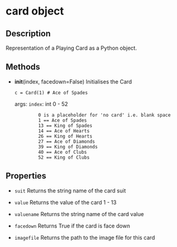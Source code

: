 # card object

## Description

Representation of a Playing Card as a Python object.

## Methods

* __init__(index, facedown=False)
    Initialises the Card

    `c = Card(1) # Ace of Spades`

    args:
        `index`: int 0 - 52

```
            0 is a placeholder for 'no card' i.e. blank space
            1 == Ace of Spades
            13 == King of Spades
            14 == Ace of Hearts
            26 == King of Hearts
            27 == Ace of Diamonds
            39 == King of Diamonds
            40 == Ace of Clubs
            52 == King of Clubs
```

## Properties

* `suit`
    Returns the string name of the card suit

* `value`
    Returns the value of the card 1 - 13

* `valuename`
    Returns the string name of the card value

* `facedown`
    Returns True if the card is face down

* `imagefile`
    Returns the path to the image file for this card
